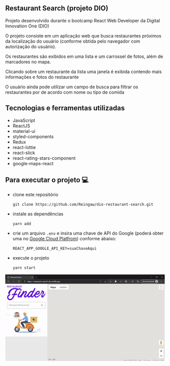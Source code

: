 ## Restaurant Search (projeto DIO)

Projeto desenvolvido durante o bootcamp React Web Developer da Digital Innovation One (DIO)

O projeto consiste em um aplicação web que busca restaurantes próximos da localização do usuário (conforme obtida pelo navegador com autorização do usuário). 

Os restaurantes são exibidos em uma lista e um carrossel de fotos, além de marcadores no mapa.

Clicando sobre um restaurante da lista uma janela é exibida contendo mais informações e fotos do restaurante

O usuário ainda pode utilizar um campo de busca para filtrar os restaurantes por de acordo com nome ou tipo de comida

## Tecnologias e ferramentas utilizadas

- JavaScript
- ReactJS
- material-ui
- styled-components
- Redux
- react-lottie
- react-slick
- react-rating-stars-component
- google-maps-react



## Para executar o projeto :computer:

- clone este repositório 

  ```
  git clone https://github.com/Reingaw/dio-restaurant-search.git
  ```

- instale as dependências

  ````
  yarn add
  ````

- crie um arquivo `.env` e insira uma chave de API do Google (poderá obter uma no [Google Cloud Platfrom](https://console.cloud.google.com/)) conforme abaixo:

  ```
  REACT_APP_GOOGLE_API_KEY=suaChaveAqui
  ```
  
- execute o projeto

  ```
  yarn start
  ```

![demo](./src/assets/demo.gif)